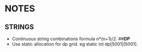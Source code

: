 # NOTES 
## __STRINGS__
* Continuous string combinations formula n*(n+1)/2.
##__DP__
* Use static allocation for dp grid. eg static int dp[5001][5001].
